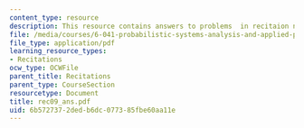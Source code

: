 ```yaml
---
content_type: resource
description: This resource contains answers to problems  in recitaion nine.
file: /media/courses/6-041-probabilistic-systems-analysis-and-applied-probability-spring-2006/6b5727372dedb6dc077385fbe60aa11e_rec09_ans.pdf
file_type: application/pdf
learning_resource_types:
- Recitations
ocw_type: OCWFile
parent_title: Recitations
parent_type: CourseSection
resourcetype: Document
title: rec09_ans.pdf
uid: 6b572737-2ded-b6dc-0773-85fbe60aa11e
---
```

